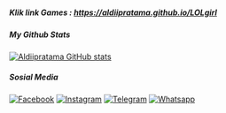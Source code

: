 ##### Klik link Games : https://aldiipratama.github.io/LOLgirl

##### My Github Stats
[![Aldiipratama GitHub stats](https://github-readme-stats.vercel.app/api?username=aldiipratama&custom_title=Kartu+Tanda+Github&count_private=true&show_icons=true&theme=dracula&include_all_commits=true&title_color=FAD000&icon_color=884DFF&border_color=000000&locale=id&text_color=96C3EB)](https://github.com/aldiipratama/github-readme-stats)

##### Sosial Media
[![Facebook](https://img.shields.io/badge/+addfriend-brightgreen?style=for-the-badge&logo=Facebook&logoColor=white&label=Facebook&labelColor=blue)](https://facebook.com/aldii.prtm4)
[![Instagram](https://img.shields.io/badge/+follow-brown?style=for-the-badge&logo=Instagram&logoColor=white&label=Instagram&labelColor=9B6954)](https://instagram.com/rinaldi_r7)
[![Telegram](https://img.shields.io/badge/+contactme-blue?style=for-the-badge&logo=Telegram&logoColor=white&label=telegram&labelColor=9CF)](https://t.me/aldiprtm4)
[![Whatsapp](https://img.shields.io/badge/+contactme-green?style=for-the-badge&logo=Whatsapp&logoColor=white&label=WhatsApp&labelColor=success)](https://wa.me/6285798257393)
